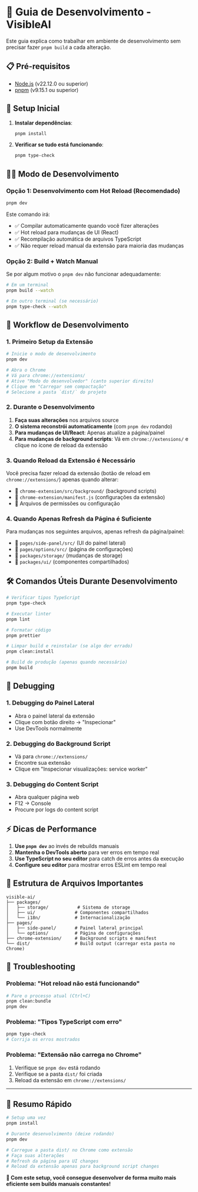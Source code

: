 # 🚀 Guia de Desenvolvimento - VisibleAI

Este guia explica como trabalhar em ambiente de desenvolvimento sem precisar fazer `pnpm build` a cada alteração.

## 📋 Pré-requisitos

- [Node.js](https://nodejs.org/) (v22.12.0 ou superior)
- [pnpm](https://pnpm.io/installation) (v9.15.1 ou superior)

## 🔧 Setup Inicial

1. **Instalar dependências**:
   ```bash
   pnpm install
   ```

2. **Verificar se tudo está funcionando**:
   ```bash
   pnpm type-check
   ```

## 🏃‍♂️ Modo de Desenvolvimento

### Opção 1: Desenvolvimento com Hot Reload (Recomendado)

```bash
pnpm dev
```

Este comando irá:
- ✅ Compilar automaticamente quando você fizer alterações
- ✅ Hot reload para mudanças de UI (React)
- ✅ Recompilação automática de arquivos TypeScript
- ✅ Não requer reload manual da extensão para maioria das mudanças

### Opção 2: Build + Watch Manual

Se por algum motivo o `pnpm dev` não funcionar adequadamente:

```bash
# Em um terminal
pnpm build --watch

# Em outro terminal (se necessário)
pnpm type-check --watch
```

## 🔄 Workflow de Desenvolvimento

### 1. Primeiro Setup da Extensão

```bash
# Inicie o modo de desenvolvimento
pnpm dev

# Abra o Chrome
# Vá para chrome://extensions/
# Ative "Modo do desenvolvedor" (canto superior direito)
# Clique em "Carregar sem compactação"
# Selecione a pasta `dist/` do projeto
```

### 2. Durante o Desenvolvimento

1. **Faça suas alterações** nos arquivos source
2. **O sistema reconstrói automaticamente** (com `pnpm dev` rodando)
3. **Para mudanças de UI/React**: Apenas atualize a página/painel
4. **Para mudanças de background scripts**: Vá em `chrome://extensions/` e clique no ícone de reload da extensão

### 3. Quando Reload da Extensão é Necessário

Você precisa fazer reload da extensão (botão de reload em `chrome://extensions/`) apenas quando alterar:
- 📁 `chrome-extension/src/background/` (background scripts)
- 📁 `chrome-extension/manifest.js` (configurações da extensão)
- 📁 Arquivos de permissões ou configuração

### 4. Quando Apenas Refresh da Página é Suficiente

Para mudanças nos seguintes arquivos, apenas refresh da página/painel:
- 📁 `pages/side-panel/src/` (UI do painel lateral)
- 📁 `pages/options/src/` (página de configurações)
- 📁 `packages/storage/` (mudanças de storage)
- 📁 `packages/ui/` (componentes compartilhados)

## 🛠️ Comandos Úteis Durante Desenvolvimento

```bash
# Verificar tipos TypeScript
pnpm type-check

# Executar linter
pnpm lint

# Formatar código
pnpm prettier

# Limpar build e reinstalar (se algo der errado)
pnpm clean:install

# Build de produção (apenas quando necessário)
pnpm build
```

## 🐛 Debugging

### 1. Debugging do Painel Lateral
- Abra o painel lateral da extensão
- Clique com botão direito → "Inspecionar"
- Use DevTools normalmente

### 2. Debugging do Background Script
- Vá para `chrome://extensions/`
- Encontre sua extensão
- Clique em "Inspecionar visualizações: service worker"

### 3. Debugging do Content Script
- Abra qualquer página web
- F12 → Console
- Procure por logs do content script

## ⚡ Dicas de Performance

1. **Use `pnpm dev`** ao invés de rebuilds manuais
2. **Mantenha o DevTools aberto** para ver erros em tempo real
3. **Use TypeScript no seu editor** para catch de erros antes da execução
4. **Configure seu editor** para mostrar erros ESLint em tempo real

## 🔧 Estrutura de Arquivos Importantes

```
visible-ai/
├── packages/
│   ├── storage/           # Sistema de storage
│   ├── ui/               # Componentes compartilhados
│   └── i18n/             # Internacionalização
├── pages/
│   ├── side-panel/       # Painel lateral principal
│   └── options/          # Página de configurações
├── chrome-extension/     # Background scripts e manifest
└── dist/                 # Build output (carregar esta pasta no Chrome)
```

## 🚨 Troubleshooting

### Problema: "Hot reload não está funcionando"
```bash
# Pare o processo atual (Ctrl+C)
pnpm clean:bundle
pnpm dev
```

### Problema: "Tipos TypeScript com erro"
```bash
pnpm type-check
# Corrija os erros mostrados
```

### Problema: "Extensão não carrega no Chrome"
1. Verifique se `pnpm dev` está rodando
2. Verifique se a pasta `dist/` foi criada
3. Reload da extensão em `chrome://extensions/`

---

## 📝 Resumo Rápido

```bash
# Setup uma vez
pnpm install

# Durante desenvolvimento (deixe rodando)
pnpm dev

# Carregue a pasta dist/ no Chrome como extensão
# Faça suas alterações
# Refresh da página para UI changes
# Reload da extensão apenas para background script changes
```

**🎯 Com este setup, você consegue desenvolver de forma muito mais eficiente sem builds manuais constantes!**